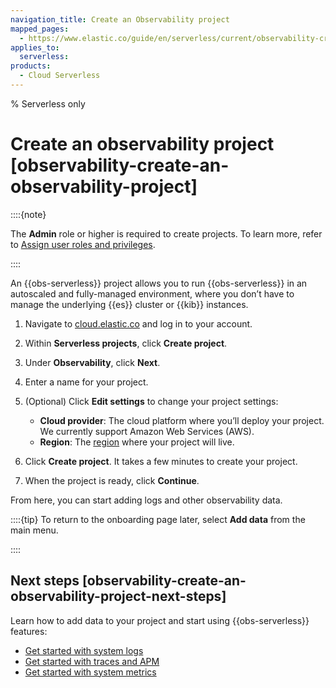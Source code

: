```yaml
---
navigation_title: Create an Observability project
mapped_pages:
  - https://www.elastic.co/guide/en/serverless/current/observability-create-an-observability-project.html
applies_to:
  serverless:
products:
  - Cloud Serverless
---
```


% Serverless only

# Create an observability project [observability-create-an-observability-project]


::::{note}

The **Admin** role or higher is required to create projects. To learn more, refer to [Assign user roles and privileges](/deploy-manage/users-roles/cloud-organization/manage-users.md#general-assign-user-roles).

::::


An {{obs-serverless}} project allows you to run {{obs-serverless}} in an autoscaled and fully-managed environment, where you don’t have to manage the underlying {{es}} cluster or {{kib}} instances.

1. Navigate to [cloud.elastic.co](https://cloud.elastic.co/) and log in to your account.
2. Within **Serverless projects**, click **Create project**.
3. Under **Observability**, click **Next**.
4. Enter a name for your project.
5. (Optional) Click **Edit settings** to change your project settings:

    * **Cloud provider**: The cloud platform where you’ll deploy your project. We currently support Amazon Web Services (AWS).
    * **Region**: The [region](/deploy-manage/deploy/elastic-cloud/regions.md) where your project will live.

6. Click **Create project**. It takes a few minutes to create your project.
7. When the project is ready, click **Continue**.

From here, you can start adding logs and other observability data.

::::{tip}
To return to the onboarding page later, select **Add data** from the main menu.

::::



## Next steps [observability-create-an-observability-project-next-steps]

Learn how to add data to your project and start using {{obs-serverless}} features:

* [Get started with system logs](../logs/get-started-with-system-logs.md)
* [Get started with traces and APM](/solutions/observability/apm/get-started.md)
* [Get started with system metrics](../infra-and-hosts/get-started-with-system-metrics.md)
